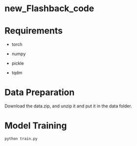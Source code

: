 # new_Flashback_code

# Requirements
* torch

* numpy

* pickle

* tqdm

# Data Preparation

Download the data.zip, and unzip it and put it in the data folder.

# Model Training
```
python train.py
```


